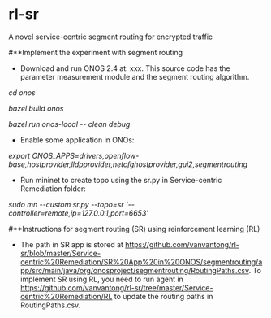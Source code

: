 # rl-sr
A novel service-centric segment routing for encrypted traffic

#**Implement the experiment with segment routing

- Download and run ONOS 2.4 at: xxx. This source code has the parameter measurement module and the segment routing algorithm.

*cd onos*

*bazel build onos*

*bazel run onos-local -- clean debug*

- Enable some application in ONOs:

*export ONOS_APPS=drivers,openflow-base,hostprovider,lldpprovider,netcfghostprovider,gui2,segmentrouting*

- Run mininet to create topo using the sr.py in Service-centric Remediation folder:

*sudo mn --custom sr.py --topo=sr '--controller=remote,ip=127.0.0.1,port=6653'*

#**Instructions for segment routing (SR) using reinforcement learning (RL)

- The path in SR app is stored at https://github.com/vanvantong/rl-sr/blob/master/Service-centric%20Remediation/SR%20App%20in%20ONOS/segmentrouting/app/src/main/java/org/onosproject/segmentrouting/RoutingPaths.csv. To implement SR using RL, you need to run agent in https://github.com/vanvantong/rl-sr/tree/master/Service-centric%20Remediation/RL to update the routing paths in RoutingPaths.csv.
